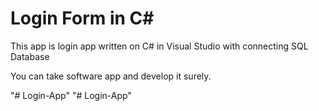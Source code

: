 # Login Form in C#

This app is login app written on C# in Visual Studio with connecting SQL Database

You can take software app and develop it surely.

"# Login-App" 
"# Login-App" 
